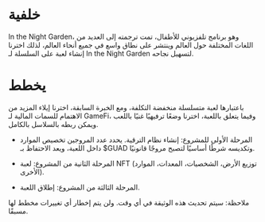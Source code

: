 # خلفية
In the Night Garden، وهو برنامج تلفزيوني للأطفال، تمت ترجمته إلى العديد من اللغات المختلفة حول العالم وينتشر على نطاق واسع في جميع أنحاء العالم، لذلك اخترنا إنشاء لعبة على السلسلة لـ In the Night Garden لتسهيل نجاحه.

# يخطط
باعتبارها لعبة متسلسلة منخفضة التكلفة، ومع الخبرة السابقة، اخترنا إيلاء المزيد من الاهتمام للسمات المالية لـ GameFi، وفيما يتعلق باللعبة، اخترنا وضعًا ترفيهيًا غنيًا باللعب ويمكن ربطه بالسلاسل بالكامل.

- المرحلة الأولى للمشروع: إنشاء نظام الترقية. يحدد عدد المروجين تخصيص الموارد داخل اللعبة، ويعد الاحتفاظ بـ $GUAD وتكديسه شرطًا أساسيًا لتصبح مروجًا قانونيًا.

- المرحلة الثانية من المشروع: لعبة NFT (توزيع الأرض، الشخصيات، المعدات، الموارد الأخرى).

- المرحلة الثالثة من المشروع: إطلاق اللعبة.

ملاحظة: سيتم تحديث هذه الوثيقة في أي وقت. ولن يتم إخطار أي تغييرات مخطط لها مسبقًا.